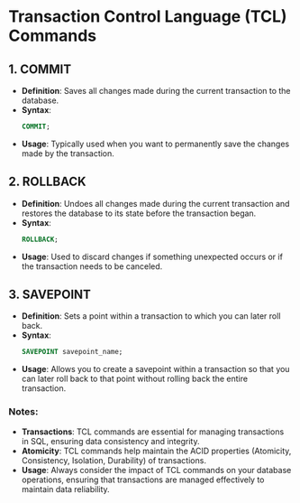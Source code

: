 # Transaction Control Language (TCL) Commands

## 1. **COMMIT**

- **Definition**: Saves all changes made during the current transaction to the database.
- **Syntax**: 
  ```sql
  COMMIT;
  ```
- **Usage**: Typically used when you want to permanently save the changes made by the transaction.

## 2. **ROLLBACK**

- **Definition**: Undoes all changes made during the current transaction and restores the database to its state before the transaction began.
- **Syntax**: 
  ```sql
  ROLLBACK;
  ```
- **Usage**: Used to discard changes if something unexpected occurs or if the transaction needs to be canceled.

## 3. **SAVEPOINT**

- **Definition**: Sets a point within a transaction to which you can later roll back.
- **Syntax**: 
  ```sql
  SAVEPOINT savepoint_name;
  ```
- **Usage**: Allows you to create a savepoint within a transaction so that you can later roll back to that point without rolling back the entire transaction.


### Notes:

- **Transactions**: TCL commands are essential for managing transactions in SQL, ensuring data consistency and integrity.
- **Atomicity**: TCL commands help maintain the ACID properties (Atomicity, Consistency, Isolation, Durability) of transactions.
- **Usage**: Always consider the impact of TCL commands on your database operations, ensuring that transactions are managed effectively to maintain data reliability.
